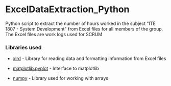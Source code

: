 # ExcelDataExtraction_Python

Python script to extract the number of hours worked in the subject "ITE 1807 - System Development" from Excel files for all members of the group. The Excel files are work logs used for SCRUM


### Libraries used

* [xlrd] - Library for reading data and formatting information from Excel files
* [matplotlib.pyplot] - Interface to matplotlib
* [numpy] - Library used for working with arrays


   [xlrd]: <https://github.com/python-excel/xlrd>
   [matplotlib.pyplot]: <https://matplotlib.org/api/pyplot_api.html>
   [numpy]: <https://numpy.org/>
